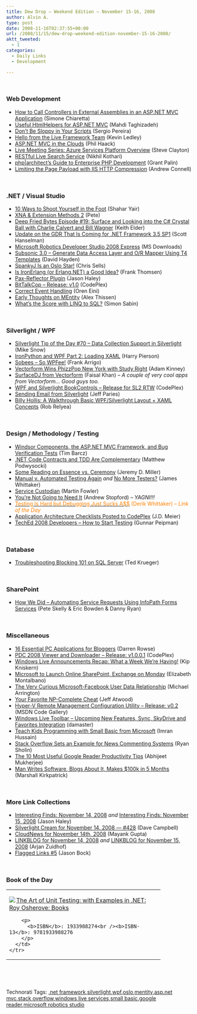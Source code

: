 ```yaml
---
title: Dew Drop – Weekend Edition – November 15-16, 2008
author: Alvin A.
type: post
date: 2008-11-16T02:37:55+00:00
url: /2008/11/15/dew-drop-weekend-edition-november-15-16-2008/
aktt_tweeted:
  - 1
categories:
  - Daily Links
  - Development

---
```

&#160;

### Web Development

  * <a target="_blank" href="http://codeclimber.net.nz/archive/2008/11/14/how-to-call-controllers-in-external-assemblies-in-an-asp.net.aspx">How to Call Controllers in External Assemblies in an ASP.NET MVC Application</a> (Simone Chiaretta)
  * <a target="_blank" href="http://sharplife.net/2008/11/14/UsefulHtmlHelpersForASPNETMVC.aspx">Useful HtmlHelpers for ASP.NET MVC</a> (Mahdi Taghizadeh)
  * <a target="_blank" href="http://devlicio.us/blogs/sergio_pereira/archive/2008/11/14/don-t-be-sloppy-in-your-scripts.aspx">Don&#8217;t Be Sloppy in Your Scripts</a> (Sergio Pereira)
  * <a target="_blank" href="http://blogs.msdn.com/liveframework/archive/2008/11/13/hello-from-the-live-framework-team.aspx">Hello from the Live Framework Team</a> (Kevin Ledley)
  * <a target="_blank" href="http://haacked.com/archive/2008/11/14/asp.net-mvc-in-the-clouds.aspx">ASP.NET MVC in the Clouds</a> (Phil Haack)
  * <a target="_blank" href="http://blogs.msdn.com/stevecla01/archive/2008/11/14/live-meeting-series-azure-services-platform-overview.aspx">Live Meeting Series: Azure Services Platform Overview</a> (Steve Clayton)
  * <a target="_blank" href="http://www.nikhilk.net/Entry.aspx?id=213">RESTful Live Search Service</a> (Nikhil Kothari)
  * <a target="_blank" href="http://grantpalin.com/2008/11/14/phparchitects-guide-to-enterprise-php-development/">php|architect&#8217;s Guide to Enterprise PHP Development</a> (Grant Palin)
  * <a target="_blank" href="http://andrewconnell.com/blog/archive/2008/11/15/Limiting-the-Page-Payload-with-IIS-HTTP-Compression.aspx">Limiting the Page Payload with IIS HTTP Compression</a> (Andrew Connell)

&#160;

### .NET / Visual Studio

  * <a target="_blank" href="http://dotnet.dzone.com/news/10-ways-to-shoot-yourself-in-t">10 Ways to Shoot Yourself in the Foot</a> (Shahar Yair)
  * <a target="_blank" href="http://amapplease.blogspot.com/2008/11/xna-extension-methods-2.html">XNA & Extension Methods 2</a> (Pete)
  * <a target="_blank" href="http://keithelder.net/blog/archive/2008/11/14/deep-fried-bytes-episode-19-surface-and-looking-into-the.aspx">Deep Fried Bytes Episode #19: Surface and Looking into the C# Crystal Ball with Charlie Calvert and Bill Wagner</a> (Keith Elder)
  * <a target="_blank" href="http://www.hanselman.com/blog/UpdateOnTheGDRThatIsComingForNETFramework35SP1.aspx">Update on the GDR That Is Coming for .NET Framework 3.5 SP1</a> (Scott Hanselman)
  * <a target="_blank" href="http://www.microsoft.com/downloads/details.aspx?familyid=84c5b49f-0f9c-4182-a267-a951328d3fbd&displaylang=en&tm">Microsoft Robotics Developer Studio 2008 Express</a> (MS Downloads)
  * <a target="_blank" href="http://www.pnpguidance.net/post/Subsonic30GenerateDataAccessLayerORMapperT4Templates.aspx">Subsonic 3.0 &#8211; Generate Data Access Layer and O/R Mapper Using T4 Templates</a> (David Hayden)
  * <a target="_blank" href="http://www.sellsbrothers.com/news/showTopic.aspx?ixTopic=2215">SpankyJ Is an Oslo Star!</a> (Chris Sells)
  * <a target="_blank" href="http://sector0.dk/?p=104">Is IronErlang (or Erlang.NET) a Good Idea?</a> (Frank Thomsen)
  * <a target="_blank" href="http://jasonhaley.com/blog/archive/2008/11/14/142484.aspx">Pax-Reflector Plugin</a> (Jason Haley)
  * <a target="_blank" href="http://www.codeplex.com/BizTalkCop/Release/ProjectReleases.aspx?ReleaseId=19421">BitTalkCop &#8211; Release: v1.0</a> (CodePlex)
  * <a target="_blank" href="http://ayende.com/Blog/archive/2008/11/16/correct-event-handling.aspx">Correct Event Handling</a> (Oren Eini)
  * <a target="_blank" href="http://www.alexthissen.nl/blogs/main/archive/2008/11/15/early-thoughts-on-mentity.aspx">Early Thoughts on MEntity</a> (Alex Thissen)
  * <a target="_blank" href="http://sqlblogcasts.com/blogs/simons/archive/2008/11/16/Whats-the-score-with-LINQ-to-SQL-.aspx">What&#8217;s the Score with LINQ to SQL?</a> (Simon Sabin)

&#160;

### Silverlight / WPF

  * <a target="_blank" href="http://silverlight.net/blogs/msnow/archive/2008/11/14/silverlight-tip-of-the-day-70-data-collection-support-in-silverlight.aspx">Silverlight Tip of the Day #70 &#8211; Data Collection Support in Silverlight</a> (Mike Snow)
  * <a target="_blank" href="http://devhawk.net/2008/11/14/IronPython+And+WPF+Part+2+Loading+XAML.aspx">IronPython and WPF Part 2: Loading XAML</a> (Harry Pierson)
  * <a target="_blank" href="http://blogs.msdn.com/frankarr/archive/2008/11/14/sobees-so-wpfee.aspx">Sobees &#8211; So WPFee!</a> (Frank Arrigo)
  * <a target="_blank" href="http://adamkinney.com/blog/381/default.aspx">Vectorform Wins PhizzPop New York with Study Right</a> (Adam Kinney)
  * <a target="_blank" href="http://blogs.windowsclient.net/ilves/archive/2008/11/15/surfacedj-from-vectorform.aspx">SurfaceDJ from Vectorform</a> (Faisal Khan) _– A couple of very cool apps from Vectorform… Good guys too._
  * <a target="_blank" href="http://www.codeplex.com/wpfbookcontrol/Release/ProjectReleases.aspx?ReleaseId=19443">WPF and Silverlight BookControls &#8211; Release for SL2 RTW</a> (CodePlex)
  * <a target="_blank" href="http://designwithsilverlight.com/2008/11/15/sending-email-from-silverlight/">Sending Email from Silverlight</a> (Jeff Paries)
  * <a target="_blank" href="http://blogs.windowsclient.net/rob_relyea/archive/2008/11/15/billy-hollis-a-walkthrough-basic-wpf-silverlight-layout-xaml-concepts.aspx">Billy Hollis: A Walkthrough Basic WPF/Silverlight Layout + XAML Concepts</a> (Rob Relyea)

&#160;

### Design / Methodology / Testing

  * <a target="_blank" href="http://devlicio.us/blogs/tim_barcz/archive/2008/11/14/windsor-components-the-asp-net-mvc-framework-and-bug-verification-tests.aspx">Windsor Components, the ASP.NET MVC Framework, and Bug Verification Tests</a> (Tim Barcz)
  * <a target="_blank" href="http://codebetter.com/blogs/matthew.podwysocki/archive/2008/11/14/net-code-contracts-and-tdd-are-complementary.aspx">.NET Code Contracts and TDD Are Complementary</a> (Matthew Podwysocki)
  * <a target="_blank" href="http://codebetter.com/blogs/jeremy.miller/archive/2008/11/14/some-reading-on-essence-vs-ceremony.aspx">Some Reading on Essence vs. Ceremony</a> (Jeremy D. Miller)
  * <a target="_blank" href="http://blogs.msdn.com/james_whittaker/archive/2008/10/29/manual-v-automated-testing-again.aspx">Manual v. Automated Testing Again</a>&#160;_and_&#160;<a target="_blank" href="http://blogs.msdn.com/james_whittaker/archive/2008/11/14/no-more-testers.aspx">No More Testers?</a> (James Whittaker)
  * <a target="_blank" href="http://martinfowler.com/bliki/ServiceCustodian.html">Service Custodian</a> (Martin Fowler)
  * <a target="_blank" href="http://weblogs.asp.net/astopford/archive/2008/11/14/your-not-going-to-need-it.aspx">You&#8217;re Not Going to Need It</a> (Andrew Stopford) _– YAGNI!!!_
  * <a target="_blank" href="http://devlicio.us/blogs/derik_whittaker/archive/2008/11/14/testing-is-hard-but-debugging-just-sucks-a.aspx"><font color="#ff8000">Testing Is Hard but Debugging Just Sucks A$$</font></a> <font color="#ff8000">(Derik Whittaker) <em>– Link of the Day</em></font>
  * <a target="_blank" href="http://blogs.msdn.com/jmeier/archive/2008/11/14/application-architecture-checklists-posted-to-codeplex.aspx">Application Architecture Checklists Posted to CodePlex</a> (J.D. Meier)
  * <a target="_blank" href="http://weblogs.asp.net/gunnarpeipman/archive/2008/11/16/teched-2008-developers-how-to-start-testing.aspx">TechEd 2008 Developers &#8211; How to Start Testing</a> (Gunnar Peipman)

&#160;

### Database

  * <a target="_blank" href="http://blogs.lessthandot.com/index.php/DataMgmt/DBAdmin/MSSQLServerAdmin/troubleshooting-blocking-101-on-sql-serv">Troubleshooting Blocking 101 on SQL Server</a> (Ted Krueger)

&#160;

### SharePoint

  * <a target="_blank" href="http://blogs.msdn.com/sharepoint/archive/2008/11/14/how-we-did-it-automating-service-requests-using-infopath-forms-services.aspx">How We Did &#8211; Automating Service Requests Using InfoPath Forms Services</a> (Pete Skelly & Eric Bowden & Danny Ryan)

&#160;

### Miscellaneous

  * <a target="_blank" href="http://www.problogger.net/archives/2008/11/15/16-essential-pc-applications-for-bloggers/">16 Essential PC Applications for Bloggers</a> (Darren Rowse)
  * <a target="_blank" href="http://www.codeplex.com/pdcdownloader/Release/ProjectReleases.aspx?ReleaseId=19411">PDC 2008 Viewer and Downloader &#8211; Release: v1.0.0.1</a> (CodePlex)
  * <a target="_blank" href="http://www.liveside.net/main/archive/2008/11/14/windows-live-announcements-recap-what-a-week-we-re-having.aspx">Windows Live Announcements Recap: What a Week We&#8217;re Having!</a> (Kip Kniskern)
  * <a target="_blank" href="http://www.computerworld.com/action/article.do?command=viewArticleBasic&articleId=9120319&source=rss_news">Microsoft to Launch Online SharePoint, Exchange on Monday</a> (Elizabeth Montalbano)
  * <a target="_blank" href="http://www.techcrunch.com/2008/11/14/the-very-curious-microsoft-facebook-user-data-relationship/">The Very Curious Microsoft-Facebook User Data Relationship</a> (Michael Arrington)
  * <a target="_blank" href="http://www.codinghorror.com/blog/archives/001187.html">Your Favorite NP-Complete Cheat</a> (Jeff Atwood)
  * <a target="_blank" href="http://code.msdn.microsoft.com/HVRemote/Release/ProjectReleases.aspx?ReleaseId=1803">Hyper-V Remote Management Configuration Utility &#8211; Release: v0.2</a> (MSDN Code Gallery)
  * <a target="_blank" href="http://www.liveside.net/main/archive/2008/11/15/windows-live-toolbar-upcoming-new-features-sync-skydrive-and-favorites-integration.aspx">Windows Live Toolbar &#8211; Upcoming New Features, Sync, SkyDrive and Favorites Integration</a> (damaster)
  * <a target="_blank" href="http://www.redmondpie.com/teach-kids-programming-with-small-basic-from-microsoft/">Teach Kids Programming with Small Basic from Microsoft</a> (Imran Hussain)
  * <a target="_blank" href="http://www.pbs.org/idealab/2008/11/stack-overflow-sets-an-example.html">Stack Overflow Sets an Example for News Commenting Systems</a> (Ryan Sholin)
  * <a target="_blank" href="http://www.dumblittleman.com/2008/11/10-most-useful-google-reader.html">The 10 Most Useful Google Reader Productivity Tips</a> (Abhijeet Mukherjee)
  * <a target="_blank" href="http://www.readwriteweb.com/archives/man_writes_software_blogs_abou.php">Man Writes Software, Blogs About It, Makes $100k in 5 Months</a> (Marshall Kirkpatrick)

&#160;

### More Link Collections

  * <a target="_blank" href="http://jasonhaley.com/blog/archive/2008/11/14/142483.aspx">Interesting Finds: November 14, 2008</a>&#160;_and_&#160;<a target="_blank" href="http://jasonhaley.com/blog/archive/2008/11/15/142485.aspx">Interesting Finds: November 15, 2008</a> (Jason Haley)
  * <a target="_blank" href="http://geekswithblogs.net/WynApseTechnicalMusings/archive/2008/11/14/127028.aspx">Silverlight Cream for November 14, 2008 &#8212; #428</a> (Dave Campbell)
  * <a target="_blank" href="http://www.cloudave.com/link/cloudnews-for-november-14th-2008">CloudNews for November 14th, 2008</a> (Mayank Gupta)
  * <a target="_blank" href="http://www.arjansworld.com/2008/11/14/linkblog-for-november-14-2008/">LINKBLOG for November 14, 2008</a>&#160;_and_&#160;<a target="_blank" href="http://www.arjansworld.com/2008/11/16/linkblog-for-november-15-2008/">LINKBLOG for November 15, 2008</a> (Arjan Zuidhof)
  * <a target="_blank" href="http://www.jasonbock.net/JB/Default.aspx?blog=entry.a442478da952460293f4ab38f8a57d6c">Flagged Links #5</a> (Jason Bock)

&#160;

### Book of the Day

<div style="padding-bottom: 0px; margin: 0px; padding-left: 0px; padding-right: 0px; display: inline; float: none; padding-top: 0px" id="scid:7dc1bd33-94bd-46fd-a20b-0131235bcd47:c2febbb7-17eb-4500-91c7-92b8f9fe79f2" class="wlWriterEditableSmartContent">
  <table cellspacing="0" cellpadding="2" width="400" border="0" unselectable="on">
    <tr>
      <td valign="top" width="400">
        <p>
          <a title="The Art of Unit Testing: with Examples in .NET: Roy Osherove: Books" href="http://www.amazon.com/exec/obidos/ASIN/1933988274/alvinashcraft-20"><img data-recalc-dims="1" decoding="async" src="https://i0.wp.com/images.amazon.com/images/P/1933988274.01.MZZZZZZZ.jpg?w=660" border="0" align="left" style="float:left" />The Art of Unit Testing: with Examples in .NET: Roy Osherove: Books</a>
        </p>
        
        <p>
          <b>ISBN</b>: 1933988274<br /><b>ISBN-13</b>: 9781933988276
        </p>
      </td>
    </tr>
  </table>
</div>

&#160;

<div style="padding-bottom: 0px; margin: 0px; padding-left: 0px; padding-right: 0px; display: inline; float: none; padding-top: 0px" id="scid:C16BAC14-9A3D-4c50-9394-FBFEF7A93539:69d6fcab-153e-481b-b9c4-e3f3fbac9c64" class="wlWriterEditableSmartContent">
  <!--dotnetkickit-->
</div>

&#160;

<div style="padding-bottom: 0px; margin: 0px; padding-left: 0px; padding-right: 0px; display: inline; float: none; padding-top: 0px" id="scid:0767317B-992E-4b12-91E0-4F059A8CECA8:70cadc25-5c7a-4828-b331-37866c47eae2" class="wlWriterEditableSmartContent">
  Technorati Tags: <a href="http://technorati.com/tags/.net+framework" rel="tag">.net framework</a>,<a href="http://technorati.com/tags/silverlight" rel="tag">silverlight</a>,<a href="http://technorati.com/tags/wpf" rel="tag">wpf</a>,<a href="http://technorati.com/tags/oslo" rel="tag">oslo</a>,<a href="http://technorati.com/tags/mentity" rel="tag">mentity</a>,<a href="http://technorati.com/tags/asp.net+mvc" rel="tag">asp.net mvc</a>,<a href="http://technorati.com/tags/stack+overflow" rel="tag">stack overflow</a>,<a href="http://technorati.com/tags/windows+live+services" rel="tag">windows live services</a>,<a href="http://technorati.com/tags/small+basic" rel="tag">small basic</a>,<a href="http://technorati.com/tags/google+reader" rel="tag">google reader</a>,<a href="http://technorati.com/tags/microsoft+robotics+studio" rel="tag">microsoft robotics studio</a>
</div>